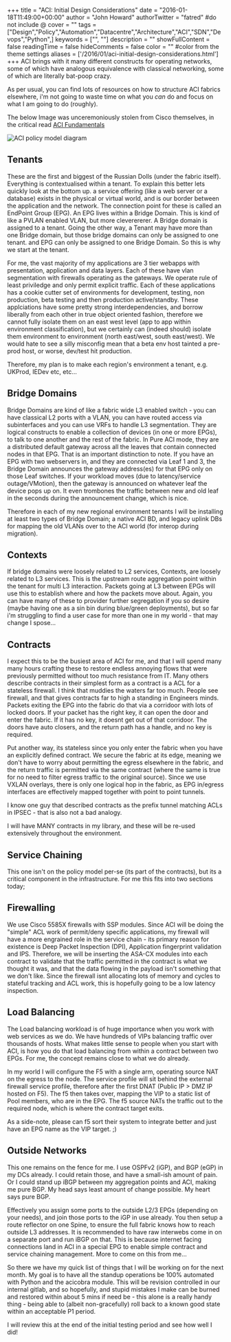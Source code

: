 +++
title = "ACI: Initial Design Considerations"
date = "2016-01-18T11:49:00+00:00"
author = "John Howard"
authorTwitter = "fatred" #do not include @
cover = ""
tags = ["Design","Policy","Automation","Datacentre","Architecture","ACI","SDN","Devops","Python",]
keywords = ["", ""]
description = ""
showFullContent = false
readingTime = false
hideComments = false
color = "" #color from the theme settings
aliases = ['/2016/01/aci-initial-design-considerations.html']
+++
ACI brings with it many different constructs for operating networks, some of which have analogous equivalence with classical networking, some of which are literally bat-poop crazy.

As per usual, you can find lots of resources on how to structure ACI fabrics elsewhere, i'm not going to waste time on what you *can* do and focus on what I am going to do (roughly).

The below Image was unceremoniously stolen from Cisco themselves, in the critical read [ACI Fundamentals](http://www.cisco.com/c/en/us/td/docs/switches/datacenter/aci/apic/sw/1-x/aci-fundamentals/b_ACI-Fundamentals/b_ACI-Fundamentals_chapter_010001.html)

![ACI policy model diagram](/img/aci-design-considerations/ACIPolicyModel.jpg)

## Tenants

These are the first and biggest of the Russian Dolls (under the fabric itself).  Everything is contextualised within a tenant.  To explain this better lets quickly look at the bottom up.  a service offering (like a web server or a database) exists in the physical or virtual world, and is our border between the application and the network. The connection point for these is called an EndPoint Group (EPG).  An EPG lives within a Bridge Domain.  This is kind of like a PVLAN enabled VLAN, but more cleverererer.  A Bridge domain is assigned to a tenant. Going the other way, a Tenant may have more than one Bridge domain, but those bridge domains can only be assigned to one tenant.  and EPG can only be assigned to one Bridge Domain.  So this is why we start at the tenant.

For me, the vast majority of my applications are 3 tier webapps with presentation, application and data layers.  Each of these have vlan segmentation with firewalls operating as the gateways.  We operate rule of least priviledge and only permit explicit traffic.  Each of these applications has a cookie cutter set of environments for development, testing, non production, beta testing and then production active/standby.  These applciations have some pretty strong interdependencies, and borrow liberally from each other in true object oriented fashion, therefore we cannot fully isolate them on an east west level (app to app within environment classification), but we certainly can (indeed should) isolate them environment to environment (north east/west, south east/west).  We would hate to see a silly misconfig mean that a beta env host tainted a pre-prod host, or worse, dev/test hit production.

Therefore, my plan is to make each region's environment a tenant, e.g. UKProd, IEDev etc, etc...

## Bridge Domains

Bridge Domains are kind of like a fabric wide L3 enabled switch - you can have classical L2 ports with a VLAN, you can have routed access via subinterfaces and you can use VRFs to handle L3 segmentation. They are logical constructs to enable a collection of devices (in one or more EPGs), to talk to one another and the rest of the fabric. In Pure ACI mode, they are a distributed default gateway across all the leaves that contain connected nodes in that EPG. That is an important distinction to note.  If you have an EPG with two webservers in, and they are connected via Leaf 1 and 3, the Bridge Domain announces the gateway address(es) for that EPG only on those Leaf switches. If your workload moves (due to latency/service outage/VMotion), then the gateway is announced on whatever leaf the device pops up on.  It even trombones the traffic between new and old leaf in the seconds during the announcement change, which is nice.

Therefore in each of my new regional environment tenants I will be installing at least two types of Bridge Domain; a native ACI BD, and legacy uplink DBs for mapping the old VLANs over to the ACI world (for interop during migration).

## Contexts

If bridge domains were loosely related to L2 services, Contexts, are loosely related to L3 services. This is the upstream route aggregation point within the tenant for multi L3 interaction.  Packets going at L3 between EPGs will use this to establish where and how the packets move about. Again, you can have many of these to provider further segregation if you so desire (maybe having one as a sin bin during blue/green deployments), but so far i'm struggling to find a user case for more than one in my world - that may change I spose...

## Contracts

I expect this to be the busiest area of ACI for me, and that I will spend many many hours crafting these to restore endless annoying flows that were previously permitted without too much resistance from IT. Many others describe contracts in their simplest form as a contract is a ACL for a stateless firewall. I think that muddies the waters far too much. People see firewall, and that gives contracts far to high a standing in Engineers minds. Packets exiting the EPG into the fabric do that via a corridoor with lots of locked doors. If your packet has the right key, it can open the door and enter the fabric. If it has no key, it doesnt get out of that corridoor. The doors have auto closers, and the return path has a handle, and no key is required.

Put another way, its stateless since you only enter the fabric when you have an explicitly defined contract. We secure the fabric at its edge, meaning we don't have to worry about permitting the egress elsewhere in the fabric, and the return traffic is permitted via the same contract (where the same is true for no need to filter egress traffic to the original source). Since we use VXLAN overlays, there is only one logical hop in the fabric, as EPG in/egress interfaces are effectively mapped together with point to point tunnels.

I know one guy that described contracts as the prefix tunnel matching ACLs in IPSEC - that is also not a bad analogy.

I will have MANY contracts in my library, and these will be re-used extensively throughout the environment.

## Service Chaining

This one isn't on the policy model per-se (its part of the contracts), but its a critical component in the infrastructure. For me this fits into two sections today;

## Firewalling

We use Cisco 5585X firewalls with SSP modules. Since ACI will be doing the "simple" ACL work of permit/deny specific applications, my firewall will have a more engrained role in the service chain - its primary reason for existence is Deep Packet Inspection (DPI), Application fingerprint validation and IPS.  Therefore, we will be inserting the ASA-CX modules into each contract to validate that the traffic permitted in the contract is what we thought it was, and that the data flowing in the payload isn't something that we don't like. Since the firewall isnt allocating lots of memory and cycles to stateful tracking and ACL work, this is hopefully going to be a low latency inspection.

## Load Balancing

The Load balancing workload is of huge importance when you work with web services as we do.  We have hundreds of VIPs balancing traffic over thousands of hosts. What makes little sense to people when you start with ACI, is how you do that load balancing from within a contract between two EPGs. For me, the concept remains close to what we do already.  

In my world I will configure the F5 with a single arm, operating source NAT on the egress to the node. The service profile will sit behind the external firewall service profile, therefore after the first DNAT (Public IP > DMZ IP hosted on F5). The f5 then takes over, mapping the VIP to a static list of Pool members, who are in the EPG.  The f5 source NATs the traffic out to the required node, which is where the contract target exits.

As a side-note, please can f5 sort their system to integrate better and just have an EPG name as the VIP target. ;)

## Outside Networks

This one remains on the fence for me. I use OSPFv2 (iGP), and BGP (eGP) in my DCs already.  I could retain those, and have a small-ish amount of pain.  Or I could stand up iBGP between my aggregation points and ACI, making me pure BGP. My head says least amount of change possible. My heart says pure BGP.

Effectively you assign some ports to the outside L2/3 EPGs (depending on your needs), and join those ports to the iGP in use already.  You then setup a route reflector on one Spine, to ensure the full fabric knows how to reach outside L3 addresses. It is recommended to have raw interwebs come in on a separate port and run iBGP on that.  This is because internet facing connections land in ACI in a special EPG to enable simple contract and service chaining management. More to come on this from me...

So there we have my quick list of things that I will be working on for the next month. My goal is to have all the standup operations be 100% automated with Python and the acicobra module. This will be revision controlled in our internal gitlab, and so hopefully, and stupid mistakes I make can be burned and restored within about 5 mins if need be - this alone is a really handy thing - being able to (albeit non-gracefully) roll back to a known good state within an acceptable P1 period.

I will review this at the end of the initial testing period and see how well I did!
